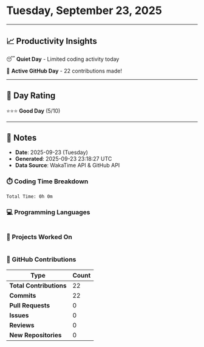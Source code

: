 # Tuesday, September 23, 2025

---

## 📈 Productivity Insights

😴 **Quiet Day** - Limited coding activity today

🚀 **Active GitHub Day** - 22 contributions made!

---

## 🎯 Day Rating

⭐⭐⭐ **Good Day** (5/10)

---

## 📝 Notes

- **Date**: 2025-09-23 (Tuesday)
- **Generated**: 2025-09-23 23:18:27 UTC
- **Data Source**: WakaTime API & GitHub API


### ⏱️ Coding Time Breakdown

```
Total Time: 0h 0m
```

### 💻 Programming Languages

```
```

### 📂 Projects Worked On

```
```


### 🐙 GitHub Contributions

| Type | Count |
|------|-------|
| **Total Contributions** | 22 |
| **Commits** | 22 |
| **Pull Requests** | 0 |
| **Issues** | 0 |
| **Reviews** | 0 |
| **New Repositories** | 0 |

